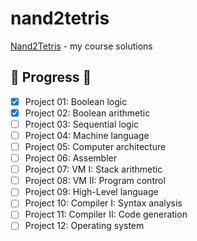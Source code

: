 # nand2tetris
[Nand2Tetris](http://www.nand2tetris.org/) - my course solutions

## 🚧 Progress 🚧
- [x] Project 01: Boolean logic
- [x] Project 02: Boolean arithmetic
- [ ] Project 03: Sequential logic
- [ ] Project 04: Machine language
- [ ] Project 05: Computer architecture
- [ ] Project 06: Assembler
- [ ] Project 07: VM I: Stack arithmetic
- [ ] Project 08: VM II: Program control
- [ ] Project 09: High-Level language
- [ ] Project 10: Compiler I: Syntax analysis
- [ ] Project 11: Compiler II: Code generation
- [ ] Project 12: Operating system